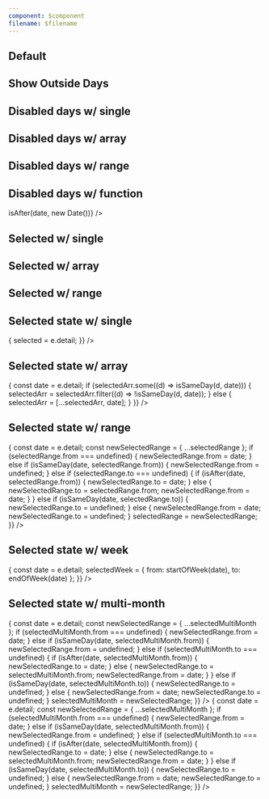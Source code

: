 ```yaml
---
component: $component
filename: $filename
---
```


<script lang="ts">
  import {
    addDays,
    subDays,
    isAfter,
    isSameDay,
    startOfWeek,
    endOfWeek,
    addMonths,
    startOfMonth,
  } from 'date-fns';

  import Month from '$lib/components/Month.svelte';
  import Preview from '$lib/components/Preview.svelte';
  import Stack from '$lib/components/Stack.svelte';

  let selected = null;
  let selectedArr = [];
  let selectedRange = { from: null, to: null };
  let selectedWeek = { from: null, to: null };
  let selectedMultiMonth = { from: null, to: null };
</script>

<!-- TODO: Add playground -->

## Default

<Preview>
  <Month />
</Preview>

## Show Outside Days

<Preview>
<Month showOutsideDays />
</Preview>

## Disabled days w/ single

<Preview>
<Month disabledDays={new Date()} />
</Preview>

## Disabled days w/ array

<Preview>
  <Month
    disabledDays={[
    subDays(new Date(), 2),
    new Date(),
    addDays(new Date(), 2),
    ]}
  />
</Preview>

## Disabled days w/ range

<Preview>
  <Month
    disabledDays={{
      from: subDays(new Date(), 2),
      to: addDays(new Date(), 2),
    }}
  />
</Preview>

## Disabled days w/ function

<Preview>
  <Month disabledDays={(date) => isAfter(date, new Date())} />
</Preview>

## Selected w/ single

<Preview>
  <Month selected={new Date()} />
</Preview>

## Selected w/ array

<Preview>
  <Month
    selected={[subDays(new Date(), 2), new Date(), addDays(new Date(), 2)]}
  />
</Preview>

## Selected w/ range

<Preview>
  <Month
    selected={{ from: subDays(new Date(), 2), to: addDays(new Date(), 2) }}
  />
</Preview>

## Selected state w/ single

<Preview>
  <Month
    {selected}
    on:dateChange={(e) => {
      selected = e.detail;
    }}
  />
</Preview>

## Selected state w/ array

<Preview>
  <Month
    selected={selectedArr}
    on:dateChange={(e) => {
      const date = e.detail;
      if (selectedArr.some((d) => isSameDay(d, date))) {
        selectedArr = selectedArr.filter((d) => !isSameDay(d, date));
      } else {
        selectedArr = [...selectedArr, date];
      }
    }}
  />
</Preview>

## Selected state w/ range

<Preview>
  <Month
    selected={selectedRange}
    on:dateChange={(e) => {
      const date = e.detail;
      const newSelectedRange = { ...selectedRange };
      if (selectedRange.from === undefined) {
        newSelectedRange.from = date;
      } else if (isSameDay(date, selectedRange.from)) {
        newSelectedRange.from = undefined;
      } else if (selectedRange.to === undefined) {
        if (isAfter(date, selectedRange.from)) {
          newSelectedRange.to = date;
        } else {
          newSelectedRange.to = selectedRange.from;
          newSelectedRange.from = date;
        }
      } else if (isSameDay(date, selectedRange.to)) {
        newSelectedRange.to = undefined;
      } else {
        newSelectedRange.from = date;
        newSelectedRange.to = undefined;
      }
      selectedRange = newSelectedRange;
    }}
  />
</Preview>

## Selected state w/ week

<Preview>
  <Month
    selected={selectedWeek}
    on:dateChange={(e) => {
      const date = e.detail;
      selectedWeek = { from: startOfWeek(date), to: endOfWeek(date) };
    }}
  />
</Preview>

## Selected state w/ multi-month

<Preview>
  <Stack horizontal gap={40}>
    <Month
      selected={selectedMultiMonth}
      on:dateChange={(e) => {
        const date = e.detail;
        const newSelectedRange = { ...selectedMultiMonth };
        if (selectedMultiMonth.from === undefined) {
          newSelectedRange.from = date;
        } else if (isSameDay(date, selectedMultiMonth.from)) {
          newSelectedRange.from = undefined;
        } else if (selectedMultiMonth.to === undefined) {
        if (isAfter(date, selectedMultiMonth.from)) {
          newSelectedRange.to = date;
        } else {
          newSelectedRange.to = selectedMultiMonth.from;
          newSelectedRange.from = date;
        }
        } else if (isSameDay(date, selectedMultiMonth.to)) {
          newSelectedRange.to = undefined;
        } else {
          newSelectedRange.from = date;
          newSelectedRange.to = undefined;
        }
        selectedMultiMonth = newSelectedRange;
      }}
    />
    <Month
      selected={selectedMultiMonth}
      startOfMonth={startOfMonth(addMonths(new Date(), 1))}
      on:dateChange={(e) => {
        const date = e.detail;
        const newSelectedRange = { ...selectedMultiMonth };
        if (selectedMultiMonth.from === undefined) {
          newSelectedRange.from = date;
        } else if (isSameDay(date, selectedMultiMonth.from)) {
          newSelectedRange.from = undefined;
        } else if (selectedMultiMonth.to === undefined) {
        if (isAfter(date, selectedMultiMonth.from)) {
          newSelectedRange.to = date;
        } else {
          newSelectedRange.to = selectedMultiMonth.from;
          newSelectedRange.from = date;
        }
        } else if (isSameDay(date, selectedMultiMonth.to)) {
          newSelectedRange.to = undefined;
        } else {
          newSelectedRange.from = date;
          newSelectedRange.to = undefined;
        }
        selectedMultiMonth = newSelectedRange;
      }}
    />
  </Stack>
</Preview>
